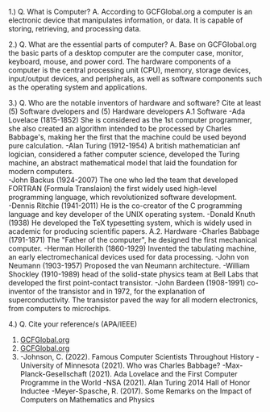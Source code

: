 1.) Q. What is Computer?
    A. According to GCFGlobal.org a computer is an electronic device that manipulates information, or data. It is capable of storing, retrieving, and processing data.
    
2.) Q. What are the essential parts of computer?
    A. Base on GCFGlobal.org the basic parts of a desktop computer are the computer case, monitor, keyboard, mouse, and power cord. The hardware components of a computer is the central processing unit (CPU), memory, storage devices, input/output devices, and peripherals, as well as software
    components such as the operating system and applications.
    
3.) Q. Who are the notable inventors of hardware and software? Cite at least (5) Software dvelopers and (5) Hardware developers
    A.1 Software
    -Ada Lovelace (1815-1852) She is considered as the 1st computer programmer, she also created an algorithm intended to be processed by Charles Babbage's, making her the first that the machine could be used beyond pure calculation.
    -Alan Turing (1912-1954) A british mathematician anf logician, considered a father computer science, developed the Turing machine, an abstract mathematical model that laid the foundation for modern computers.  
    -John Backus (1924-2007) The one who led the team that developed FORTRAN (Formula Translaion) the first widely used high-level programming language, which revolutionized software development.  
    -Dennis Ritchie (1941-2011) He is the co-creator of the C programming language and key developer of the UNIX operating system.
    -Donald Knuth (1938) He developed the TeX typesetting system, which is widely used in academic for producing scientific papers.
    A.2. Hardware
    -Charles Babbage (1791-1871) The "Father of the computer", he designed the first mechanical computer.
    -Herman Hollerith (1860-1929) Invented the tabulating machine, an early electromechanical devices used for data processing. 
    -John von Neumann (1903-1957) Proposed the van Neumann architecture.
    -William Shockley (1910-1989) head of the solid-state physics team at Bell Labs that developed the first point-contact transistor.
    -John Bardeen (1908-1991) co-inventor of the transistor and in 1972, for the explanation of superconductivity. The transistor paved the way for all modern electronics, from computers to microchips.
    
4.) Q. Cite your reference/s (APA/IEEE)
1. [GCFGlobal.org](https://edu.gcfglobal.org/en/computerbasics/what-is-a-computer/1/)
2. [ GCFGlobal.org](https://edu.gcfglobal.org/en/computerbasics/what-is-a-computer/1/)
3. -Johnson, C. (2022). Famous Computer Scientists Throughout History
   -University of Minnesota (2021). Who was Charles Babbage?
   -Max-Planck-Gesellschaft (2021). Ada Lovelace and the First Computer Programme in the World
   -NSA (2021). Alan Turing 2014 Hall of Honor Inductee
   -Meyer-Spasche, R. (2017). Some Remarks on the Impact of Computers on
Mathematics and Physics 
